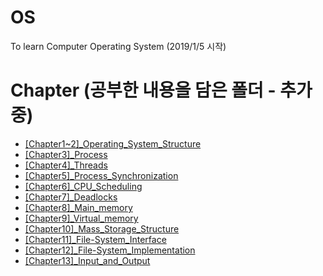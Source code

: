 # OS
To learn Computer Operating System (2019/1/5 시작)

# Chapter (공부한 내용을 담은 폴더 - 추가 중)
- [[Chapter1~2]_Operating_System_Structure]()
- [[Chapter3]_Process]()
- [[Chapter4]_Threads]()
- [[Chapter5]_Process_Synchronization]()
- [[Chapter6]_CPU_Scheduling]()
- [[Chapter7]_Deadlocks]()
- [[Chapter8]_Main_memory]()
- [[Chapter9]_Virtual_memory]()
- [[Chapter10]_Mass_Storage_Structure]()
- [[Chapter11]_File-System_Interface]()
- [[Chapter12]_File-System_Implementation]()
- [[Chapter13]_Input_and_Output]()
